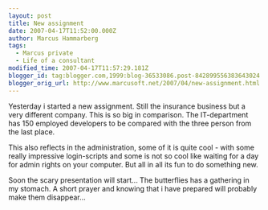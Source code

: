 ```yaml
---
layout: post
title: New assignment
date: 2007-04-17T11:52:00.000Z
author: Marcus Hammarberg
tags:
  - Marcus private
  - Life of a consultant
modified_time: 2007-04-17T11:57:29.181Z
blogger_id: tag:blogger.com,1999:blog-36533086.post-842899556383643024
blogger_orig_url: http://www.marcusoft.net/2007/04/new-assignment.html
---
```


Yesterday i started a new assignment. Still the insurance business
but a very different company. This is so big in comparison. The
IT-department has 150 employed developers to be compared with the three
person from the last place.

This also reflects in the administration, some of it is quite cool -
with some really impressive login-scripts and some is not so cool like
waiting for a day for admin rights on your computer. But all in all its
fun to do something new.

Soon the scary presentation will start... The butterflies has a
gathering in my stomach. A short prayer and knowing that i have prepared
will probably make them disappear...
